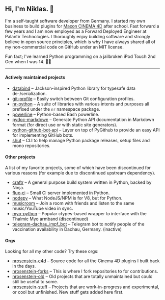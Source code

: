 ## Hi, I'm Niklas. 👋

I'm a self-taught software developer from Germany. I started my own business to build plugins for [Maxon CINEMA 4D](https://www.maxon.net/en/) after school. Fast forward a few years and I am now employed as a Forward Deployed Engineer at Palantir Technologies. I thoroughly enjoy building software and strongly believe in open source principles, which is why I have always shared all of my non-commercial code on GitHub under an MIT license.

Fun fact; I've learned Python programming on a jailbroken iPod Touch 2nd Gen when I was 14. 🤷‍♂️

---

#### Actively maintained projects

* [databind](https://github.com/NiklasRosenstein/databind) &ndash; Jackson-inspired Python library for typesafe data de-/serialization.
* [git-profile](https://github.com/NiklasRosenstein/git-profile) &ndash; Easily switch between Git configuration profiles.
* [nr-python](https://github.com/NiklasRosenstein/nr-python) &ndash; A suite of libraries with various intents and purposes all prefixed under the `nr` namespace package.
* [powerline](https://github.com/NiklasRosenstein/powerline) &ndash; Python-based Bash powerline.
* [pydoc-markdown](https://github.com/NiklasRosenstein/pydoc-markdown) &ndash; Generate Python API documentation in Markdown format (for direct use or with static site generators).
* [python-github-bot-api](https://github.com/NiklasRosenstein/python-github-bot-api) &ndash; Layer on top of PyGithub to provide an easy API for implementing GitHub bots.
* [shut](https://github.com/NiklasRosenstein/shut) &ndash; CLI to help manage Python package releases, setup files and mono repositories.

#### Other projects

A list of my favorite projects, some of which have been discontinued for various reasons (for example due to discontinued upstream dependency).

* [craftr](https://github.com/craftr-build/craftr) &ndash; A general purpose build system written in Python, backed by Ninja.
* [flux-ci](https://github.com/nrosenstein-stuff/flux-ci) &ndash; Small CI server implemented in Python.
* [nodepy](https://github.com/nodepy) &ndash; What NodeJS/NPM is for V8, but for Python.
* [musicroom](https://github.com/nrosenstein-stuff/musicroom) &ndash; Join a room with friends and listen to the same music/YouTube video in sync.
* [myo-python](https://github.com/nrosenstein-stuff/myo-python) &ndash; Popular ctypes-based wrapper to interface with the Thalmic Myo armband (discontinued)
* [telegram-dachau_impf_bot](https://github.com/nrosenstein-stuff/telegram-dachau_impf_bot) &ndash; Telegram bot to notify people of the vaccination availability in Dachau, Germany. (inactive)

#### Orgs

Looking for all my other code? Try these orgs:

* [nrosenstein-c4d](https://github.com/nrosenstein-c4d) &ndash; Source code for all the Cinema 4D plugins I built back in the days.
* [nrosenstein-forks](https://github.com/nrosenstein-forks) &ndash; This is where I fork repositories to for contributions.
* [nrosenstein-old](https://github.com/nrosenstein-old) &ndash; Old projects that are totally unmaintained but could still be useful to some.
* [nrosenstein-stuff](https://github.com/nrosenstein-stuff) &ndash; Projects that are work-in-progress and experimental, or cool but unfinished. New stuff gets added here first.
